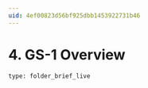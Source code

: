 ```yaml
---
uid: 4ef00823d56bf925dbb1453922731b46
---
```


# 4. GS-1 Overview

```ccard
type: folder_brief_live
```
